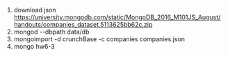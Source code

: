 1) download json https://university.mongodb.com/static/MongoDB_2016_M101JS_August/handouts/companies_dataset.5113625bb62c.zip
2) mongod --dbpath data/db
3) mongoimport -d crunchBase -c companies companies.json
4) mongo hw6-3
